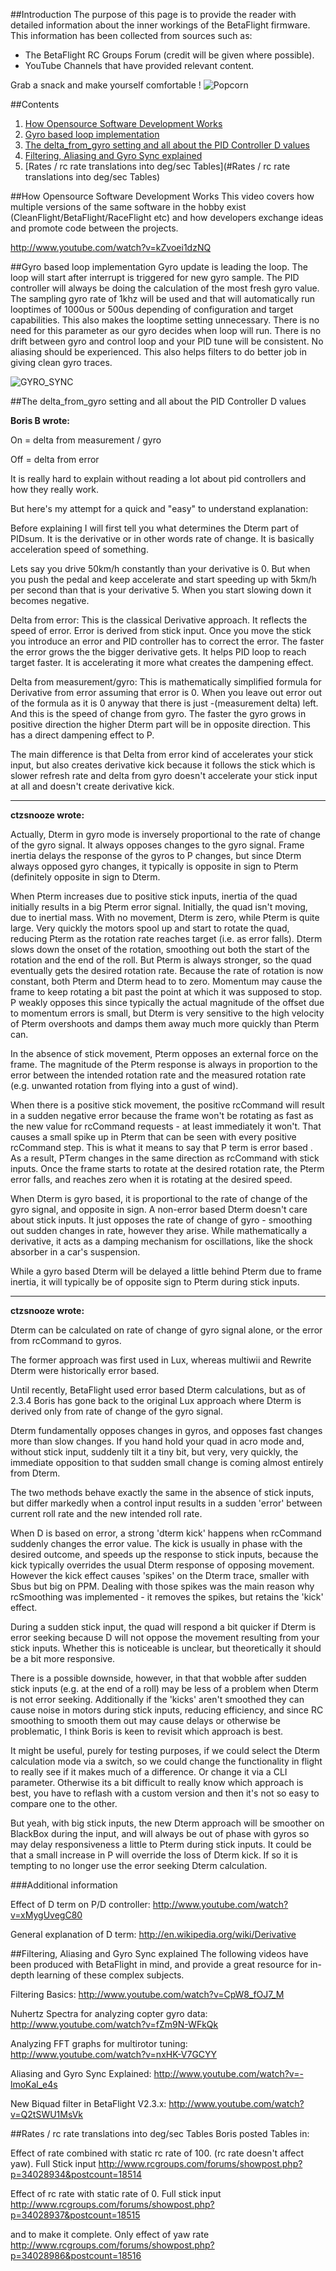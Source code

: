 ##Introduction
The purpose of this page is to provide the reader with detailed information about the inner workings of the BetaFlight firmware. This information has been collected from sources such as:

* The BetaFlight RC Groups Forum (credit will be given where possible).
* YouTube Channels that have provided relevant content.

Grab a snack and make yourself comfortable ! ![Popcorn](http://static.rcgroups.com/forums/images/smilies/popcorn.gif)

##Contents
1. [How Opensource Software Development Works](#how-opensource-software-development-works-)
1. [Gyro based loop implementation](#gyro-based-loop-implementation-)
1. [The delta_from_gyro setting and all about the PID Controller D values](#the-delta_from_gyro-command-and-all-about-the-PID-controller-D-values-)
1. [Filtering, Aliasing and Gyro Sync explained](#filtering,-aliasing-and-gyro-sync-explained-)
1. [Rates / rc rate translations into deg/sec Tables](#Rates / rc rate translations into deg/sec Tables)

##How Opensource Software Development Works
This video covers how multiple versions of the same software in the hobby exist (CleanFlight/BetaFlight/RaceFlight etc) and how developers exchange ideas and promote code between the projects.

http://www.youtube.com/watch?v=kZvoei1dzNQ

##Gyro based loop implementation
Gyro update is leading the loop. The loop will start after interrupt is triggered for new gyro sample. The PID controller will always be doing the calculation of the most fresh gyro value. The sampling gyro rate of 1khz will be used and that will automatically run looptimes of 1000us or 500us depending of configuration and target capabilities. This also makes the looptime setting unnecessary. There is no need for this parameter as our gyro decides when loop will run. There is no drift between gyro and control loop and your PID tune will be consistent. No aliasing should be experienced. This also helps filters to do better job in giving clean gyro traces. 

![GYRO_SYNC](https://cloud.githubusercontent.com/assets/10757508/9105588/6714334c-3c19-11e5-922c-1f70d46d29ac.png)

##The delta_from_gyro setting and all about the PID Controller D values

**Boris B wrote:**

On = delta from measurement / gyro

Off = delta from error

It is really hard to explain without reading a lot about pid controllers and how they really work.

But here's my attempt for a quick and "easy" to understand explanation:

Before explaining I will first tell you what determines the Dterm part of PIDsum. It is the derivative or in other words rate of change. It is basically acceleration speed of something. 

Lets say you drive 50km/h constantly than your derivative is 0. But when you push the pedal and keep accelerate and start speeding up with 5km/h per second than that is your derivative 5. When you start slowing down it becomes negative.

Delta from error:
This is the classical Derivative approach. It reflects the speed of error. Error is derived from stick input. Once you move the stick you introduce an error and PID controller has to correct the error. The faster the error grows the the bigger derivative gets. It helps PID loop to reach target faster. It is accelerating it more what creates the dampening effect.

Delta from measurement/gyro:
This is mathematically simplified formula for Derivative from error assuming that error is 0.
When you leave out error out of the formula as it is 0 anyway that there is just -(measurement delta) left. And this is the speed of change from gyro. The faster the gyro grows in positive direction the higher Dterm part will be in opposite direction.
This has a direct dampening effect to P.

The main difference is that Delta from error kind of accelerates your stick input, but also creates derivative kick because it follows the stick which is slower refresh rate and delta from gyro doesn't accelerate your stick input at all and doesn't create derivative kick.

***

**ctzsnooze wrote:**

Actually, Dterm in gyro mode is inversely proportional to the rate of change of the gyro signal. It always opposes changes to the gyro signal. Frame inertia delays the response of the gyros to P changes, but since Dterm always opposed gyro changes, it typically is opposite in sign to Pterm (definitely opposite in sign to Dterm. 

When Pterm increases due to positive stick inputs, inertia of the quad initially results in a big Pterm error signal. Initially, the quad isn't moving, due to inertial mass. With no movement, Dterm is zero, while Pterm is quite large. Very quickly the motors spool up and start to rotate the quad, reducing Pterm as the rotation rate reaches target (i.e. as error falls). Dterm slows down the onset of the rotation, smoothing out both the start of the rotation and the end of the roll. But Pterm is always stronger, so the quad eventually gets the desired rotation rate. Because the rate of rotation is now constant, both Pterm and Dterm head to to zero. Momentum may cause the frame to keep rotating a bit past the point at which it was supposed to stop. P weakly opposes this since typically the actual magnitude of the offset due to momentum errors is small, but Dterm is very sensitive to the high velocity of Pterm overshoots and damps them away much more quickly than Pterm can.

In the absence of stick movement, Pterm opposes an external force on the frame. The magnitude of the Pterm response is always in proportion to the error between the intended rotation rate and the measured rotation rate (e.g. unwanted rotation from flying into a gust of wind). 

When there is a positive stick movement, the positive rcCommand will result in a sudden negative error because the frame won't be rotating as fast as the new value for rcCommand requests - at least immediately it won't. That causes a small spike up in Pterm that can be seen with every positive rcCommand step. This is what it means to say that P term is error based . As a result, PTerm changes in the same direction as rcCommand with stick inputs. Once the frame starts to rotate at the desired rotation rate, the Pterm error falls, and reaches zero when it is rotating at the desired speed.

When Dterm is gyro based, it is proportional to the rate of change of the gyro signal, and opposite in sign. A non-error based Dterm doesn't care about stick inputs. It just opposes the rate of change of gyro - smoothing out sudden changes in rate, however they arise. While mathematically a derivative, it acts as a damping mechanism for oscillations, like the shock absorber in a car's suspension.

While a gyro based Dterm will be delayed a little behind Pterm due to frame inertia, it will typically be of opposite sign to Pterm during stick inputs.

***

**ctzsnooze wrote:**

Dterm can be calculated on rate of change of gyro signal alone, or the error from rcCommand to gyros. 

The former approach was first used in Lux, whereas multiwii and Rewrite Dterm were historically error based.

Until recently, BetaFlight used error based Dterm calculations, but as of 2.3.4 Boris has gone back to the original Lux approach where Dterm is derived only from rate of change of the gyro signal.

Dterm fundamentally opposes changes in gyros, and opposes fast changes more than slow changes. If you hand hold your quad in acro mode and, without stick input, suddenly tilt it a tiny bit, but very, very quickly, the immediate opposition to that sudden small change is coming almost entirely from Dterm. 

The two methods behave exactly the same in the absence of stick inputs, but differ markedly when a control input results in a sudden 'error' between current roll rate and the new intended roll rate.

When D is based on error, a strong 'dterm kick' happens when rcCommand suddenly changes the error value. The kick is usually in phase with the desired outcome, and speeds up the response to stick inputs, because the kick typically overrides the usual Dterm response of opposing movement. However the kick effect causes 'spikes' on the Dterm trace, smaller with Sbus but big on PPM. Dealing with those spikes was the main reason why rcSmoothing was implemented - it removes the spikes, but retains the 'kick' effect.

During a sudden stick input, the quad will respond a bit quicker if Dterm is error seeking because D will not oppose the movement resulting from your stick inputs. Whether this is noticeable is unclear, but theoretically it should be a bit more responsive.

There is a possible downside, however, in that that wobble after sudden stick inputs (e.g. at the end of a roll) may be less of a problem when Dterm is not error seeking. Additionally if the 'kicks' aren't smoothed they can cause noise in motors during stick inputs, reducing efficiency, and since RC smoothing to smooth them out may cause delays or otherwise be problematic, I think Boris is keen to revisit which approach is best.

It might be useful, purely for testing purposes, if we could select the Dterm calculation mode via a switch, so we could change the functionality in flight to really see if it makes much of a difference. Or change it via a CLI parameter. Otherwise its a bit difficult to really know which approach is best, you have to reflash with a custom version and then it's not so easy to compare one to the other.

But yeah, with big stick inputs, the new Dterm approach will be smoother on BlackBox during the input, and will always be out of phase with gyros so may delay responsiveness a little to Pterm during stick inputs. It could be that a small increase in P will override the loss of Dterm kick. If so it is tempting to no longer use the error seeking Dterm calculation.

###Additional information

Effect of D term on P/D controller: http://www.youtube.com/watch?v=xMygUvegC80

General explanation of D term: http://en.wikipedia.org/wiki/Derivative

##Filtering, Aliasing and Gyro Sync explained
The following videos have been produced with BetaFlight in mind, and provide a great resource for in-depth learning of these complex subjects.

Filtering Basics: http://www.youtube.com/watch?v=CpW8_fOJ7_M

Nuhertz Spectra for analyzing copter gyro data: http://www.youtube.com/watch?v=fZm9N-WFkQk

Analyzing FFT graphs for multirotor tuning: http://www.youtube.com/watch?v=nxHK-V7GCYY

Aliasing and Gyro Sync Explained: http://www.youtube.com/watch?v=-lmoKal_e4s

New Biquad filter in BetaFlight V2.3.x: http://www.youtube.com/watch?v=Q2tSWU1MsVk

##Rates / rc rate translations into deg/sec Tables
Boris posted Tables in:

Effect of rate combined with static rc rate of 100. (rc rate doesn't affect yaw). Full Stick input
http://www.rcgroups.com/forums/showpost.php?p=34028934&postcount=18514

Effect of rc rate with static rate of 0. Full stick input
http://www.rcgroups.com/forums/showpost.php?p=34028937&postcount=18515

and to make it complete. Only effect of yaw rate
http://www.rcgroups.com/forums/showpost.php?p=34028986&postcount=18516